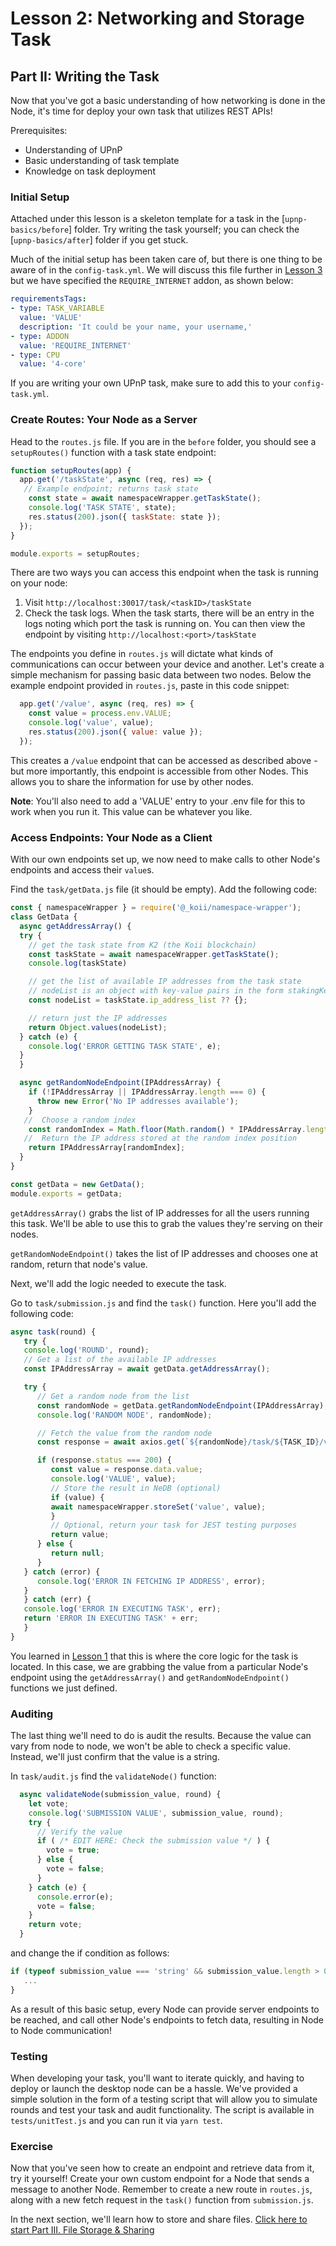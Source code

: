 # Lesson 2: Networking and Storage Task

## Part II: Writing the Task

Now that you've got a basic understanding of how networking is done in the Node, it's time for deploy your own task that utilizes REST APIs!

Prerequisites:

- Understanding of UPnP
- Basic understanding of task template
- Knowledge on task deployment

### Initial Setup

Attached under this lesson is a skeleton template for a task in the [`upnp-basics/before`] folder. Try writing the task yourself; you can check the [`upnp-basics/after`] folder if you get stuck.

Much of the initial setup has been taken care of, but there is one thing to be aware of in the `config-task.yml`. We will discuss this file further in [Lesson 3](../Lesson%203/README.md) but we have specified the `REQUIRE_INTERNET` addon, as shown below:

```yml
requirementsTags:
- type: TASK_VARIABLE
  value: 'VALUE'
  description: 'It could be your name, your username,'
- type: ADDON
  value: 'REQUIRE_INTERNET'
- type: CPU
  value: '4-core'
```

If you are writing your own UPnP task, make sure to add this to your `config-task.yml`.

### Create Routes: Your Node as a Server

Head to the `routes.js` file. If you are in the `before` folder, you should see a `setupRoutes()` function with a task state endpoint:

```javascript
function setupRoutes(app) {
  app.get('/taskState', async (req, res) => {
   // Example endpoint; returns task state
    const state = await namespaceWrapper.getTaskState();
    console.log('TASK STATE', state);
    res.status(200).json({ taskState: state });
  });
}

module.exports = setupRoutes;
```

There are two ways you can access this endpoint when the task is running on your node:

1. Visit `http://localhost:30017/task/<taskID>/taskState`
2. Check the task logs. When the task starts, there will be an entry in the logs noting which port the task is running on. You can then view the endpoint by visiting `http://localhost:<port>/taskState`

The endpoints you define in `routes.js` will dictate what kinds of communications can occur between your device and another. Let's create a simple mechanism for passing basic data between two nodes. Below the example endpoint provided in `routes.js`, paste in this code snippet:

```javascript
  app.get('/value', async (req, res) => {
    const value = process.env.VALUE;
    console.log('value', value);
    res.status(200).json({ value: value });
  });
```

This creates a `/value` endpoint that can be accessed as described above - but more importantly, this endpoint is accessible from other Nodes. This allows you to share the information for use by other nodes.

**Note**: You'll also need to add a 'VALUE' entry to your .env file for this to work when you run it. This value can be whatever you like.

### Access Endpoints: Your Node as a Client

With our own endpoints set up, we now need to make calls to other Node's endpoints and access their `value`s.

Find the `task/getData.js` file (it should be empty). Add the following code:

<!-- Comment - this wasn't updated to match the after code... and never said to import 2 things in submissions.js -->

```javascript
const { namespaceWrapper } = require('@_koii/namespace-wrapper');
class GetData {
  async getAddressArray() {
  try {
    // get the task state from K2 (the Koii blockchain)
    const taskState = await namespaceWrapper.getTaskState();
    console.log(taskState)

    // get the list of available IP addresses from the task state
    // nodeList is an object with key-value pairs in the form stakingKey: ipAddress
    const nodeList = taskState.ip_address_list ?? {};

    // return just the IP addresses
    return Object.values(nodeList);
  } catch (e) {
    console.log('ERROR GETTING TASK STATE', e);
  }
  }

  async getRandomNodeEndpoint(IPAddressArray) {
    if (!IPAddressArray || IPAddressArray.length === 0) {
      throw new Error('No IP addresses available');
    }
   //  Choose a random index
    const randomIndex = Math.floor(Math.random() * IPAddressArray.length);
   //  Return the IP address stored at the random index position
    return IPAddressArray[randomIndex];
  }
}

const getData = new GetData();
module.exports = getData;
```

`getAddressArray()` grabs the list of IP addresses for all the users running this task. We'll be able to use this to grab the values they're serving on their nodes.

`getRandomNodeEndpoint()` takes the list of IP addresses and chooses one at random, return that node's value.

Next, we'll add the logic needed to execute the task.

Go to `task/submission.js` and find the `task()` function. Here you'll add the following code:

```javascript
async task(round) {
   try {
   console.log('ROUND', round);
   // Get a list of the available IP addresses
   const IPAddressArray = await getData.getAddressArray();

   try {
      // Get a random node from the list
      const randomNode = getData.getRandomNodeEndpoint(IPAddressArray);
      console.log('RANDOM NODE', randomNode);

      // Fetch the value from the random node
      const response = await axios.get(`${randomNode}/task/${TASK_ID}/value`);

      if (response.status === 200) {
         const value = response.data.value;
         console.log('VALUE', value);
         // Store the result in NeDB (optional)
         if (value) {
         await namespaceWrapper.storeSet('value', value);
         }
         // Optional, return your task for JEST testing purposes
         return value;
      } else {
         return null;
      }
   } catch (error) {
      console.log('ERROR IN FETCHING IP ADDRESS', error);
   }
   } catch (err) {
   console.log('ERROR IN EXECUTING TASK', err);
   return 'ERROR IN EXECUTING TASK' + err;
   }
}
```

You learned in [Lesson 1](../Lesson%201/README.md) that this is where the core logic for the task is located. In this case, we are grabbing the value from a particular Node's endpoint using the `getAddressArray()` and `getRandomNodeEndpoint()` functions we just defined.

### Auditing

The last thing we'll need to do is audit the results. Because the value can vary from node to node, we won't be able to check a specific value. Instead, we'll just confirm that the value is a string.

In `task/audit.js` find the `validateNode()` function:

```javascript
  async validateNode(submission_value, round) {
    let vote;
    console.log('SUBMISSION VALUE', submission_value, round);
    try {
      // Verify the value
      if ( /* EDIT HERE: Check the submission value */ ) {
        vote = true;
      } else {
        vote = false;
      }
    } catch (e) {
      console.error(e);
      vote = false;
    }
    return vote;
  }
```

and change the if condition as follows:

```javascript
if (typeof submission_value === 'string' && submission_value.length > 0) {
   ...
}
```

As a result of this basic setup, every Node can provide server endpoints to be reached, and call other Node's endpoints to fetch data, resulting in Node to Node communication!

### Testing

<!-- Comment - should be tests/unitTest.js -->

When developing your task, you'll want to iterate quickly, and having to deploy or launch the desktop node can be a hassle. We've provided a simple solution in the form of a testing script that will allow you to simulate rounds and test your task and audit functionality. The script is available in `tests/unitTest.js` and you can run it via `yarn test`.

<!-- Comment - Should tell expected output  "Error: No IP addresses available" is because no other nodes are running task need multiple nodes running it to test properly... Should be mocked in the test maybe?-->

### Exercise

Now that you've seen how to create an endpoint and retrieve data from it, try it yourself! Create your own custom endpoint for a Node that sends a message to another Node. Remember to create a new route in `routes.js`, along with a new fetch request in the `task()` function from `submission.js`.

In the next section, we'll learn how to store and share files. [Click here to start Part III. File Storage & Sharing](./PartIII.md)
